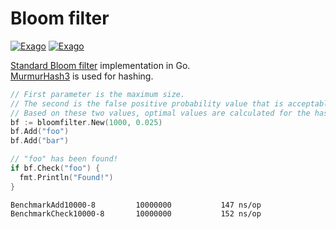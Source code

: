 # Bloom filter
[![Exago](https://api.exago.io:443/badge/rank/github.com/jgautheron/bloomfilter)](https://exago.io/project/github.com/jgautheron/bloomfilter)
[![Exago](https://api.exago.io:443/badge/cov/github.com/jgautheron/bloomfilter)](https://exago.io/project/github.com/jgautheron/bloomfilter)


[Standard Bloom filter](https://en.wikipedia.org/wiki/Bloom_filter) implementation in Go.  
[MurmurHash3](https://en.wikipedia.org/wiki/MurmurHash) is used for hashing.

```go
// First parameter is the maximum size.
// The second is the false positive probability value that is acceptable for you.
// Based on these two values, optimal values are calculated for the hash count & bit array size.
bf := bloomfilter.New(1000, 0.025)
bf.Add("foo")
bf.Add("bar")

// "foo" has been found!
if bf.Check("foo") {
  fmt.Println("Found!")
}
```

```
BenchmarkAdd10000-8     	10000000	       147 ns/op
BenchmarkCheck10000-8   	10000000	       152 ns/op
```